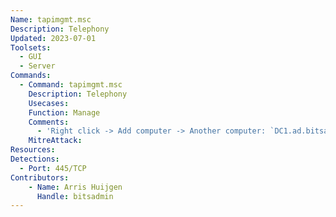 ```yaml
---
Name: tapimgmt.msc
Description: Telephony
Updated: 2023-07-01
Toolsets:
  - GUI
  - Server
Commands:
  - Command: tapimgmt.msc
    Description: Telephony
    Usecases:
    Function: Manage
    Comments:
      - 'Right click -> Add computer -> Another computer: `DC1.ad.bitsadmin.com` -> OK'
    MitreAttack:
Resources:
Detections:
  - Port: 445/TCP
Contributors:
    - Name: Arris Huijgen
      Handle: bitsadmin
---
```

